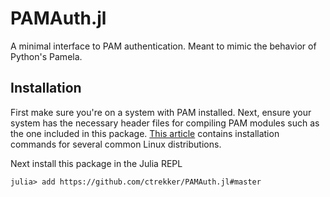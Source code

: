 # PAMAuth.jl
A minimal interface to PAM authentication. Meant to mimic the behavior of Python's Pamela.

## Installation
First make sure you're on a system with PAM installed. Next, ensure your system has the necessary header files for compiling PAM modules such as the one included in this package. [This article](https://mariadb.com/kb/en/installing-correct-libraries-for-pam-and-readline/) contains installation commands for several common Linux distributions.

Next install this package in the Julia REPL
```julia-repl
julia> add https://github.com/ctrekker/PAMAuth.jl#master
```
